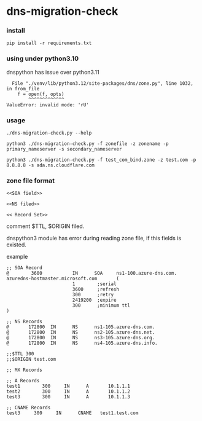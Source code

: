 # dns-migration-check

### install
```
pip install -r requirements.txt
```

### using under python3.10
dnspython has issue over python3.11
```
  File "./venv/lib/python3.12/site-packages/dns/zone.py", line 1032, in from_file
    f = open(f, opts)
        ^^^^^^^^^^^^^
ValueError: invalid mode: 'rU'
``` 

### usage
```
./dns-migration-check.py --help

python3 ./dns-migration-check.py -f zonefile -z zonename -p primary_nameserver -s secondary_nameserver

python3 ./dns-migration-check.py -f test_com_bind.zone -z test.com -p 8.8.8.8 -s ada.ns.cloudflare.com
```

### zone file format
```
<<SOA field>>

<<NS filed>>

<< Record Set>>
```

comment $TTL, $ORIGIN filed.  

dnspython3 module has error during reading zone file, if this fields is existed.

example
```
;; SOA Record
@        3600           IN      SOA     ns1-100.azure-dns.com.   azuredns-hostmaster.microsoft.com       (
                        1        ;serial
                        3600     ;refresh
                        300      ;retry
                        2419200  ;expire
                        300      ;minimum ttl
)

;; NS Records
@       172800  IN      NS      ns1-105.azure-dns.com.
@       172800  IN      NS      ns2-105.azure-dns.net.
@       172800  IN      NS      ns3-105.azure-dns.org.
@       172800  IN      NS      ns4-105.azure-dns.info.

;;$TTL 300
;;$ORIGIN test.com

;; MX Records

;; A Records
test1        300     IN      A       10.1.1.1
test2        300     IN      A       10.1.1.2
test3        300     IN      A       10.1.1.3

;; CNAME Records
test3     300     IN      CNAME   test1.test.com
```

